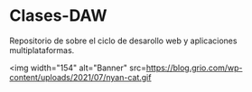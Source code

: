 # Clases-DAW
Repositorio de sobre el ciclo de desarollo web y aplicaciones multiplataformas.

<img width="154" alt="Banner" src=https://blog.grio.com/wp-content/uploads/2021/07/nyan-cat.gif
